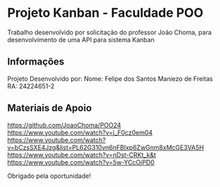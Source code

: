 # Projeto Kanban - Faculdade POO

Trabalho desenvolvido por solicitação do professor João Choma, para desenvolvimento de uma API para sistema Kanban

## Informações

Projeto Desenvolvido por:
Nome: Felipe dos Santos Maniezo de Freitas  
RA: 24224651-2

## Materiais de Apoio

https://github.com/JoaoChoma/POO24  
https://www.youtube.com/watch?v=j_F0cz0em04  
https://www.youtube.com/watch?v=bCzsSXE4Jzg&list=PL62G310vn6nFBIxp6ZwGnm8xMcGE3VA5H  
https://www.youtube.com/watch?v=nDst-CRKt_k&t  
https://www.youtube.com/watch?v=5w-YCcOjPD0  

Obrigado pela oportunidade!

